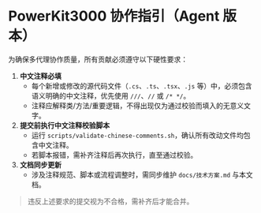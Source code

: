 # PowerKit3000 协作指引（Agent 版本）

为确保多代理协作质量，所有贡献必须遵守以下硬性要求：

1. **中文注释必填**  
   - 每个新增或修改的源代码文件（`.cs`、`.ts`、`.tsx`、`.js` 等）中，必须包含语义明确的中文注释，优先使用 `///`、`//` 或 `/* */`。  
   - 注释应解释类/方法/重要逻辑，不得出现仅为通过校验而填入的无意义文字。
2. **提交前执行中文注释校验脚本**  
   - 运行 `scripts/validate-chinese-comments.sh`，确认所有改动文件均包含中文注释。  
   - 若脚本报错，需补齐注释后再次执行，直至通过校验。
3. **文档同步更新**  
   - 涉及注释规范、脚本或流程调整时，需同步维护 `docs/技术方案.md` 与本文档。

> 违反上述要求的提交视为不合格，需补齐后才能合并。
